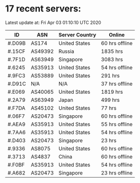 # 17 recent servers:

Latest update at: Fri Apr 03 01:10:10 UTC 2020

| ID | ASN | Server Country | Online |
| -- | --- | -------------- | ------ |
| #.D09B | AS174 | United States | 60 hrs offline |
| #.15CF | AS49392 | Russia | 1835 hrs |
| #.7F1D | AS63949 | Singapore | 3083 hrs |
| #.6245 | AS35913 | United States | 54 hrs offline |
| #.9FC3 | AS53889 | United States | 291 hrs |
| #.D91C | N/A | N/A | 37 hrs offline |
| #.E069 | AS40065 | United States | 1819 hrs |
| #.2A79 | AS63949 | Japan | 499 hrs |
| #.F7DA | AS45102 | United States | 77 hrs |
| #.06F7 | AS20473 | Singapore | 60 hrs offline |
| #.AEA9 | AS35913 | United States | 55 hrs offline |
| #.7AA6 | AS35913 | United States | 54 hrs offline |
| #.D403 | AS20473 | Singapore | 23 hrs |
| #.9336 | AS8075 | United States | 60 hrs offline |
| #.3713 | AS4837 | China | 60 hrs offline |
| #.F0BF | AS35913 | United States | 54 hrs offline |
| #.A682 | AS20473 | Singapore | 23 hrs offline |

